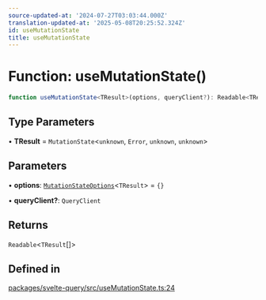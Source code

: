 ```yaml
---
source-updated-at: '2024-07-27T03:03:44.000Z'
translation-updated-at: '2025-05-08T20:25:52.324Z'
id: useMutationState
title: useMutationState
---
```


# Function: useMutationState()

```ts
function useMutationState<TResult>(options, queryClient?): Readable<TResult[]>
```

## Type Parameters

• **TResult** = `MutationState`\<`unknown`, `Error`, `unknown`, `unknown`\>

## Parameters

• **options**: [`MutationStateOptions`](../type-aliases/mutationstateoptions.md)\<`TResult`\> = `{}`

• **queryClient?**: `QueryClient`

## Returns

`Readable`\<`TResult`[]\>

## Defined in

[packages/svelte-query/src/useMutationState.ts:24](https://github.com/TanStack/query/blob/dac5da5416b82b0be38a8fb34dde1fc6670f0a59/packages/svelte-query/src/useMutationState.ts#L24)
